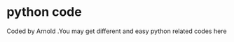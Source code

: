 # python code

Coded by Arnold  .You may get different and easy python related codes here



























